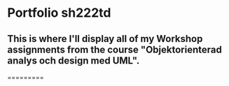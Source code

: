 <h1>Portfolio sh222td</h1>

<h2>This is where I'll display all of my Workshop assignments from the course "Objektorienterad analys och design med UML".</h2>
=========
